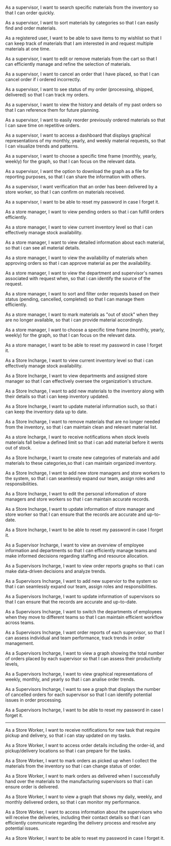 As a supervisor, I want to search specific materials from the inventory so that I can order quickly.

As a  supervisor, I want to sort materials by categories so that I can easily find and order materials.

As a registered user, I want to be able to save items to my wishlist so that I can keep track of materials that I am interested in and request multiple materials at one time.

As a supervisor, I want to edit or remove materials from the cart so that I can efficiently manage and refine the selection of materials.

As a supervisor, I want to cancel an order that I have placed, so that I can cancel order if i ordered incorrectly.

As a supervisor, I want to see status of my order (processing, shipped, delivered) so that I can track my orders.

As a supervisor, I want to view the history and details of my past orders so that I can reference them for future planning.

As a supervisor, I want to easily reorder previously ordered materials so that I can save time on repetitive orders.

As a supervisor, I want to access a dashboard that displays graphical representations of my monthly, yearly, and weekly material requests, so that I can visualize trends and patterns.

As a supervisor, I want to choose a specific time frame (monthly, yearly, weekly) for the graph, so that I can focus on the relevant data.

As a  supervisor, I want the option to download the graph as a file for reporting purposes, so that I can share the information with others.

 As a supervisor, I want verification that an order has been delivered by a store worker, so that I can confirm on materials received.

As a supervisor, I want to be able to reset my password in case I forget it.



 As a store manager, I want to view pending orders so that i can fulfill orders efficiently.

 As a store manager, I want to view current inventory level so that i can effectively manage stock availability.

 As a store manager, I want to view detailed information about each material,  so that i can see all material details.

 As a store manager, I want to view the availability of materials when approving orders so that i can approve material as per the availability.

 As a store manager, I want to view the department and supervisor's names associated with request when, so that i can identify the source of the request.

As a store manager, I want to sort and filter order requests based on their status (pending, cancelled, completed) so that I can manage them efficiently.

As a store manager, I want to mark materials as "out of stock" when they are no longer available, so that i can provide material accordingly.

As a store manager, I want to choose a specific time frame (monthly, yearly, weekly) for the graph, so that I can focus on the relevant data.

As a store manager, I want to be able to reset my password in case I forget it.




 As a Store Incharge, I want to view current inventory level so that i can effectively manage stock availability.

As a Store Incharge, I want to view departments and assigned store manager so that I can effectively oversee the organization's structure.

As a Store Incharge, I want to add new materials to the inventory along with their details so that i can keep inventory updated.

As a Store Incharge, I want to update material information such, so that i can keep the inventory data up to date.

 As a Store Incharge, I want to remove materials that are no longer needed from the inventory, so that i can maintain clean and relevant material list.

As a store Incharge, I want to receive notifications when stock levels materials fall below a defined limit so that i can add material before it wents out of stock.

As a Store Incharge, I want to create new categories of materials and add materials to these categories,so that i can maintain organized inventory.

As a Store Incharge, I want to add new store managers and store workers to the system, so that i can seamlessly expand our team, assign roles and responsibilities.

As a Store Incharge, I want to edit the personal information of store managers and store workers so that i can maintain accurate records.

As a Store Incharge, I want to update information of store manager and store worker  so that I can ensure that the records are accurate and up-to-date.

As a Store Incharge, I want to be able to reset my password in case I forget it.




As a Supervisor Incharge, I want to view an overview of employee information and departments so that I can efficiently manage teams and make informed decisions regarding staffing and resource allocation.

As a Supervisors Incharge, I want to view order reports graphs so that i can make data-driven decisions and analyze trends.

As a Supervisors Incharge, I want to add new supervior to the system so that i can seamlessly expand our team, assign roles and responsibilities.

As a Supervisors Incharge, I want to update  information of supervisors  so that I can ensure that the records are accurate and up-to-date.

As a Supervisors Incharge, I want to switch the departments of employees when they move to different teams so that I can maintain efficient workflow across teams.

As a Supervisors Incharge, I want  order reports of each supervisor,  so that I can assess individual and team performance, track trends in order management.

As a Supervisors Incharge, I want to view a graph showing the total number of orders placed by each supervisor so that I can assess their productivity levels, 

As a Supervisors Incharge, I want to view graphical representations of weekly, monthly, and yearly so that i can analise order trends.

As a Supervisors Incharge, I want to see a graph that displays the number of cancelled orders for each supervisor so that I can identify potential issues in order processing.

As a  Supervisors Incharge, I want to be able to reset my password in case I forget it.

-----------------------------------------------------------------------------------------------------------------------------------------------------------------------


As a Store Worker, I want to receive notifications for new task that require pickup and delivery, so that i can stay updated on my tasks.

As a Store Worker, I want to access order details including the order-id, and pickup/delivery locations so that i can prepare for the tasks.

As a Store Worker, I want to mark orders as picked up when I collect the materials from the inventory so that i can change status of order.

As a Store Worker, I want to mark orders as delivered when I successfully hand over the materials to the manufacturing supervisors so that i can ensure order is delivered.

As a Store Worker, I want to view a graph that shows my daily, weekly, and monthly delivered orders, so that i can monitor my performance.

As a Store Worker, I want to access information about the supervisors who will receive the deliveries, including their contact details so that I can efficiently communicate regarding the delivery process and resolve any potential issues.

As a  Store Worker, I want to be able to reset my password in case I forget it.

